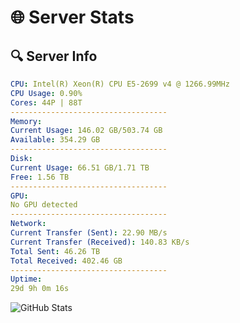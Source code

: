 # 🌐 Server Stats
## 🔍 Server Info
```yaml
CPU: Intel(R) Xeon(R) CPU E5-2699 v4 @ 1266.99MHz
CPU Usage: 0.90%
Cores: 44P | 88T
-----------------------------------
Memory:
Current Usage: 146.02 GB/503.74 GB
Available: 354.29 GB
-----------------------------------
Disk:
Current Usage: 66.51 GB/1.71 TB
Free: 1.56 TB
-----------------------------------
GPU:
No GPU detected
-----------------------------------
Network:
Current Transfer (Sent): 22.90 MB/s
Current Transfer (Received): 140.83 KB/s
Total Sent: 46.26 TB
Total Received: 402.46 GB
-----------------------------------
Uptime:
29d 9h 0m 16s
```
![GitHub Stats](https://img.shields.io/badge/Updated-2025-04-06_06:23:05-blue)